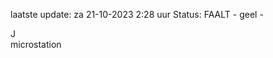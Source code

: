 laatste update: 
za 21-10-2023  2:28   uur 
Status: FAALT - geel - 
<div class="service R">J</div><div class="service Y">microstation</div>